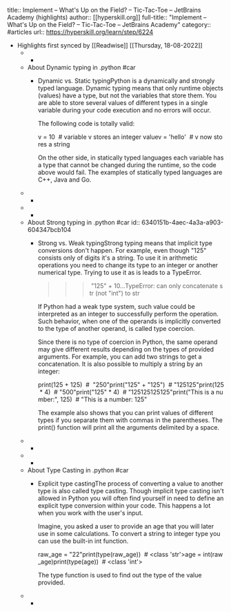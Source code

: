 title:: Implement – What's Up on the Field? – Tic-Tac-Toe – JetBrains Academy (highlights)
author:: [[hyperskill.org]]
full-title:: "Implement – What's Up on the Field? – Tic-Tac-Toe – JetBrains Academy"
category:: #articles
url:: https://hyperskill.org/learn/step/6224

- Highlights first synced by [[Readwise]] [[Thursday, 18-08-2022]]
	- -
	- About Dynamic typing in .python #car
		- Dynamic vs. Static typingPython is a dynamically and strongly typed language. Dynamic typing means that only runtime objects (values) have a type, but not the variables that store them. You are able to store several values of different types in a single variable during your code execution and no errors will occur.
		  
		  The following code is totally valid:
		  
		  v = 10  # variable v stores an integer valuev = 'hello'  # v now stores a string
		  
		  On the other side, in statically typed languages each variable has a type that cannot be changed during the runtime, so the code above would fail. The examples of statically typed languages are C++, Java and Go.
	- -
	- -
	- About Strong typing in .python #car
	  id:: 6340151b-4aec-4a3a-a903-604347bcb104
		- Strong vs. Weak typingStrong typing means that implicit type conversions don't happen. For example, even though "125" consists only of digits it's a string. To use it in arithmetic operations you need to change its type to an integer or another numerical type. Trying to use it as is leads to a TypeError.
		  
		  >>> "125" + 10...TypeError: can only concatenate str (not "int") to str
		  
		  If Python had a weak type system, such value could be interpreted as an integer to successfully perform the operation. Such behavior, when one of the operands is implicitly converted to the type of another operand, is called type coercion.
		  
		  Since there is no type of coercion in Python, the same operand may give different results depending on the types of provided arguments. For example, you can add two strings to get a concatenation. It is also possible to multiply a string by an integer:
		  
		  print(125 + 125)  #  "250"print("125" + "125")  # "125125"print(125 * 4)  # "500"print("125" * 4)  # "125125125125"print("This is a number:", 125)  # "This is a number: 125"
		  
		  The example also shows that you can print values of different types if you separate them with commas in the parentheses. The print() function will print all the arguments delimited by a space.
	- -
	- -
	- About Type Casting in .python #car
		- Explicit type castingThe process of converting a value to another type is also called type casting. Though implicit type casting isn't allowed in Python you will often find yourself in need to define an explicit type conversion within your code. This happens a lot when you work with the user's input.
		  
		  Imagine, you asked a user to provide an age that you will later use in some calculations. To convert a string to integer type you can use the built-in int function.
		  
		  raw_age = "22"print(type(raw_age))  # <class 'str'>age = int(raw_age)print(type(age))  # <class 'int'>
		  
		  The type function is used to find out the type of the value provided.
	- -